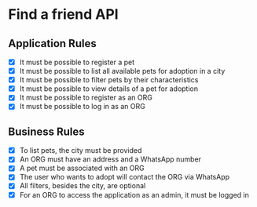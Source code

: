 # Find a friend API

## Application Rules

- [x] It must be possible to register a pet
- [x] It must be possible to list all available pets for adoption in a city
- [x] It must be possible to filter pets by their characteristics
- [x] It must be possible to view details of a pet for adoption
- [x] It must be possible to register as an ORG
- [x] It must be possible to log in as an ORG

## Business Rules

- [x] To list pets, the city must be provided
- [x] An ORG must have an address and a WhatsApp number
- [x] A pet must be associated with an ORG
- [x] The user who wants to adopt will contact the ORG via WhatsApp
- [x] All filters, besides the city, are optional
- [x] For an ORG to access the application as an admin, it must be logged in